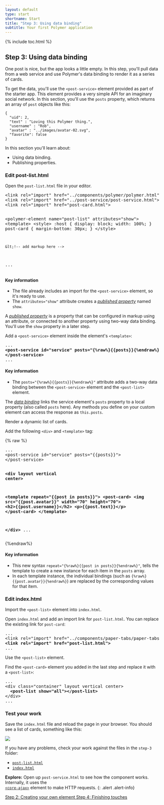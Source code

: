 ```yaml
---
layout: default
type: start
shortname: Start
title: "Step 3: Using data binding"
subtitle: Your first Polymer application
---
```


<link rel="import" href="../../../elements/side-by-side.html">

<link rel="stylesheet" href="tutorial.css">


{% include toc.html %}


## Step 3: Using data binding

One post is nice, but the app looks a little empty. In this step, you'll pull data from a web service and use Polymer's data binding to render it as a series of cards.

To get the data, you'll use the `<post-service>` element provided as part of the starter app. This element provides a very simple API for an imaginary social network. In this section, you'll use the `posts` property, which returns an array of `post` objects like this:

    {
      "uid": 2,
      "text" : "Loving this Polymer thing.",
      "username" : "Rob",
      "avatar" : "../images/avatar-02.svg",
      "favorite": false
    }

In this section you'll learn about:

-   Using data binding.
-   Publishing properties.

### Edit post-list.html

Open the `post-list.html` file in your editor.

<side-by-side>
<pre>
&lt;link rel="import" href="../components/polymer/polymer.html">
&lt;link rel="import" href="../post-service/post-service.html">
&lt;link rel="import" href="post-card.html">

&lt;polymer-element name="post-list" attributes="show">
  &lt;template>
    &lt;style>
    :host {
      display: block;
      width: 100%;
    }
    post-card {
      margin-bottom: 30px;
    }
    &lt;/style>

    &lt;!-- add markup here -->
...
</pre>
  <aside>
    <h4>Key information</h4>
    <ul>
      <li>The file already includes an import for the <code>&lt;post-service&gt;</code>
      element, so it's ready to use.</li>
      <li>The <code>attributes="show"</code> attribute creates a
      <a href="../../polymer/polymer.html#published-properties">
      <em>published property</em></a> named <code>show</code>.
      </li>
    </ul>
  </aside>
</side-by-side>


A <a href="../../polymer/polymer.html#published-properties">
<em>published property</em></a> is a property that can be configured in markup using an attribute,
or connected to another property using two-way data binding. You'll use the `show` property
in a later step.

<div class="divider" layout horizontal center center-justified>
  <core-icon icon="polymer"></core-icon>
</div>

Add a `<post-service>` element inside the element's `<template>`:

<side-by-side>
<pre>
...
<strong class="highlight nocode">&lt;post-service id="service" posts="{%raw%}{{posts}}{%endraw%}">
&lt;/post-service></strong>
...
</pre>
  <aside>
  <h4>Key information</h4>
    <ul>
      <li>
        The <code>posts="{%raw%}{{posts}}{%endraw%}"</code> attribute adds a two-way data binding between
        the <code>&lt;post-service&gt;</code> element and the <code>&lt;post-list&gt;</code> element.
      </li>
    </ul>
  </aside>
</side-by-side>

The [_data binding_](../../polymer/databinding.html) links the service element's `posts` property to a local property (also called
`posts` here). Any methods you define on your custom element can access the response as `this.posts`.

<div class="divider" layout horizontal center center-justified>
  <core-icon icon="polymer"></core-icon>
</div>

Render a dynamic list of cards.

Add the following `<div>` and `<template>` tag:

<side-by-side>
{% raw %}
<pre>
...
&lt;post-service id="service" posts="{{posts}}">
&lt;/post-service>

<strong class="highlight nocode">&lt;div layout vertical center>

  &lt;template repeat="{{post in posts}}">
    &lt;post-card>
      &lt;img src="{{post.avatar}}" width="70" height="70">
      &lt;h2>{{post.username}}&lt;/h2>
      &lt;p>{{post.text}}&lt;/p>
    &lt;/post-card>
  &lt;/template>

&lt;/div></strong>
...
</pre>
{%endraw%}
<aside>
 <h4>Key information</h4>

 <ul>
   <li>This new syntax <code>repeat="{%raw%}{{post in posts}}{%endraw%}"</code>, tells the template to
   create a new instance for each item in the <code>posts</code> array.</li>
   <li>In each template instance, the individual bindings (such as
   <code>{%raw%}{{post.avatar}}{%endraw%}</code>) are replaced by the corresponding values for that
   item.</li>
 </ul>
</aside>
</side-by-side>


### Edit index.html

Import the `<post-list>` element into `index.html`.

Open `index.html` and add an import link for `post-list.html`. You can
replace the existing link for `post-card`:

<pre>
...
&lt;link rel="import" href="../components/paper-tabs/paper-tabs.html">
<strong class="highlight nocode">&lt;link rel="import" href="post-list.html"></strong>
...
</pre>

<div class="divider" layout horizontal center center-justified>
  <core-icon icon="polymer"></core-icon>
</div>

Use the `<post-list>` element.

Find the `<post-card>` element you added in the last step and replace it
with a `<post-list>`:

<pre>
...
&lt;div class="container" layout vertical center&gt;
  <strong class="highlight nocode">&lt;post-list show="all"&gt;&lt;/post-list&gt;</strong>
&lt;/div>
...
</pre>

### Test your work

Save the `index.html` file and reload the page in your browser. You should see a list of cards,
something like this:

<div layout vertical center>
  <img class="sample" src="/images/tutorial/step-3.png">
</div>

If you have any problems, check your work against the files in the `step-3` folder:

-   [`post-list.html`](https://github.com/Polymer/polymer-tutorial/blob/master/step-3/post-list.html)
-   [`index.html`](https://github.com/Polymer/polymer-tutorial/blob/master/step-3/index.html)

**Explore:** Open up `post-service.html` to see how the component works. Internally, it uses the <code>
<a href="../../elements/core-elements.html#core-ajax">&lt;core-ajax&gt;</a></code> element to make HTTP requests.
{: .alert .alert-info}

<div layout horizontal justified class="stepnav">
<a href="step-2.html">
  <paper-button><core-icon icon="arrow-back"></core-icon>Step 2: Creating your own element</paper-button>
</a>
<a href="step-4.html">
  <paper-button raises><core-icon icon="arrow-forward"></core-icon>Step 4: Finishing touches</paper-button>
</a>
</div>
